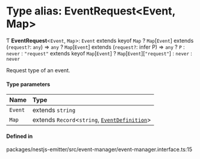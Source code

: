 # Type alias: EventRequest<Event, Map\>

Ƭ **EventRequest**<`Event`, `Map`\>: `Event` extends keyof `Map` ? `Map`[`Event`] extends (`request?`: `any`) => `any` ? `Map`[`Event`] extends (`request?`: infer P) => `any` ? `P` : `never` : `"request"` extends keyof `Map`[`Event`] ? `Map`[`Event`][``"request"``] : `never` : `never`

Request type of an event.

#### Type parameters

| Name    | Type                                                                 |
| :------ | :------------------------------------------------------------------- |
| `Event` | extends `string`                                                     |
| `Map`   | extends `Record`<`string`, [`EventDefinition`](EventDefinition.md)\> |

#### Defined in

packages/nestjs-emitter/src/event-manager/event-manager.interface.ts:15
